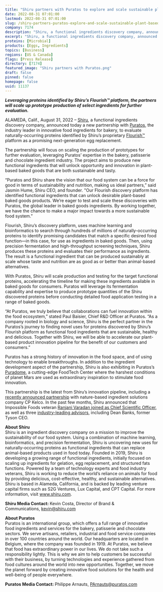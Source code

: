 ```yaml
---
title: "Shiru partners with Puratos to explore and scale sustainable plant-based protein ingredients for baked goods"
date: 2022-08-31 07:01:00
lastmod: 2022-08-31 07:01:00
slug: /shiru-partners-puratos-explore-and-scale-sustainable-plant-based-protein-ingredients-baked
company: 7174
description: "Shiru, a functional ingredients discovery company, announced today a new partnership with Puratos, the industry leader in innovative food ingredients for bakery, to evaluate naturally-occurring proteins identified by Shiru’s proprietary Flourish™ platform as a promising next-generation egg replacement."
excerpt: "Shiru, a functional ingredients discovery company, announced today a new partnership with Puratos, the industry leader in innovative food ingredients for bakery, to evaluate naturally-occurring proteins identified by Shiru’s proprietary Flourish™ platform as a promising next-generation egg replacement."
proteins: [Microbial]
products: [Eggs, Ingredients]
topics: [Business]
regions: [US & Canada]
flags: [Press Release]
directory: [7174]
featured_image: "Shiru partners with Puratos.png"
draft: false
pinned: false
homepage: false
uuid: 11137
---
```

<p><strong><em>Leveraging proteins identified by Shiru’s Flourish™ platform, the partners will scale up prototype production of select ingredients for further evaluation.</em></strong></p>
<p>ALAMEDA, Calif., August 31, 2022 – <a href="https://www.shiru.com/">Shiru</a>, a functional ingredients discovery company, announced today a new partnership with <a href="https://www.puratos.com/">Puratos</a>, the industry leader in innovative food ingredients for bakery, to evaluate naturally-occurring proteins identified by Shiru’s proprietary <a href="https://shiru.com/approach">Flourish™</a> platform as a promising next-generation egg replacement.</p>
<p>The partnership will focus on scaling the production of prototypes for further evaluation, leveraging Puratos’ expertise in the bakery, patisserie and chocolate ingredient industry. The project aims to produce new functional ingredients that will unlock opportunity and innovation in plant-based baked goods that are both sustainable and tasty. </p>
<p>“Puratos and Shiru share the vision that our food system can be a force for good in terms of sustainability and nutrition, making us ideal partners,” said Jasmin Hume, Shiru CEO, and founder. "Our Flourish discovery platform has identified functional ingredients that can unlock desirable plant-based baked goods products. We’re eager to test and scale these discoveries with Puratos, the global leader in baked goods ingredients. By working together, we have the chance to make a major impact towards a more sustainable food system.”</p>
<p>Flourish, Shiru’s discovery platform, uses machine learning and bioinformatics to search through hundreds of millions of naturally-occurring proteins to identify promising candidates that match a specific desired food function—in this case, for use as ingredients in baked goods. Then, using precision fermentation and high-throughput screening techniques, Shiru produces these proteins and evaluates their performance as ingredients. The result is a functional ingredient that can be produced sustainably at scale whose taste and nutrition are as good as or better than animal-based alternatives.</p>
<p>With Puratos, Shiru will scale production and testing for the target functional proteins, accelerating the timeline for making these ingredients available in baked goods for consumers. Puratos will leverage its fermentation capability and expertise to produce prototype quantities of the Shiru discovered proteins before conducting detailed food application testing in a range of baked goods. </p>
<p>“At Puratos, we truly believe that collaborations can fuel innovation within the food ecosystem,” stated Paul Baisier, Chief R&D Officer at Puratos. “As a company rooted in biology and science, Shiru is the perfect partner in the Puratos’s journey to finding novel uses for proteins discovered by Shiru’s Flourish platform as functional food ingredients that are sustainable, healthy and delicious. Together with Shiru, we will be able to accelerate our plant-based product innovation pipeline for the benefit of our customers and consumers.”</p>
<p>Puratos has a strong history of innovation in the food space, and of using technology to enable breakthroughs. In addition to the ingredient development aspect of the partnership, Shiru is also exhibiting in Puratos’s <a href="https://www.puratos.com/commitments/next-generation/mission-to-mars-programme">Puradome</a>, a cutting-edge FoodTech Center where the harshest conditions of planet Mars are used as extraordinary inspiration to stimulate food innovation. </p>
<p>This partnership is the latest from Shiru’s innovation pipeline, including a <a href="https://www.cpkelco.com/cp-kelco-and-shiru-announce-partnership-to-create-next-generation-alternative-proteins/">recently announced partnership</a> with nature-based ingredient solutions company CP Kelco. In the past few months, Shiru announced that Impossible Foods veteran <a href="https://shiru.com/post/in-conversation-with-dr-ranjani-varadan-shirus-new-chief-scientific-officer/">Ranjani Varadan joined as Chief Scientific Officer</a>, as well as three <a href="https://shiru.com/post/shiru-appoints-industry-veterans-dean-banks-aaron-kimball-and-blaine-templeman-to-advisory-board/">industry-leading advisors</a>, including Dean Banks, former Tyson CEO. </p>
<p><strong>About Shiru</strong><br />
Shiru is an ingredient discovery company on a mission to improve the sustainability of our food system. Using a combination of machine learning, bioinformatics, and precision fermentation, Shiru is uncovering new uses for naturally-occurring proteins as functional ingredients that can replace animal-based products used in food today. Founded in 2019, Shiru is developing a growing range of functional ingredients, initially focused on scaling up ingredients for gelation, egg replacement, and structured fats functions. Powered by a team of technology experts and food industry veterans, Shiru is working to reduce the world’s reliance on animals for food by providing delicious, cost-effective, healthy, and sustainable alternatives. Shiru is based in Alameda, California, and is backed by leading venture capital firms such as S2G Ventures, Lux Capital, and CPT Capital. For more information, visit <a href="http://www.shiru.com">www.shiru.com</a>. </p>
<p><strong>Shiru Media Contact: </strong>Kevin Costa, Director of Brand & Communications, <a href="mailto:kevin@shiru.com">kevin@shiru.com</a></p>
<p><strong>About Puratos </strong><br />
Puratos is an international group, which offers a full range of innovative food ingredients and services for the bakery, patisserie and chocolate sectors. We serve artisans, retailers, industrial and food service companies in over 100 countries around the world. Our headquarters are located in Belgium, where the company was founded in 1919. At Puratos, we believe that food has extraordinary power in our lives. We do not take such a responsibility lightly. This is why we aim to help customers be successful with their business, by turning technologies and experience gathered from food cultures around the world into new opportunities. Together, we move the planet forward by creating innovative food solutions for the health and well-being of people everywhere.</p>
<p><strong>Puratos Media Contact: </strong>Philippe Arnauts, <a href="mailto:PArnauts@puratos.com">PArnauts@puratos.com</a></p>
